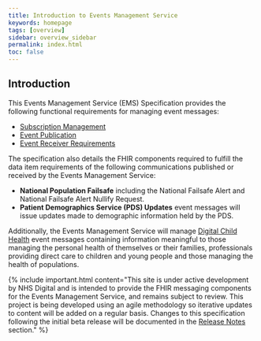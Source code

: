 ```yaml
---
title: Introduction to Events Management Service
keywords: homepage
tags: [overview]
sidebar: overview_sidebar
permalink: index.html
toc: false
---
```


## Introduction ##

This Events Management Service (EMS) Specification provides the following functional requirements for managing event messages:

- [Subscription Management](explore_subscriptions.html)
- [Event Publication](publication_requirements.html)
- [Event Receiver Requirements](receiver_requirements.html) 

The specification also details the FHIR components required to fulfill the data item requirements of the following communications published or received by the Events Management Service:

- **National Population Failsafe** including the National Failsafe Alert and National Failsafe Alert Nullify Request.
- **Patient Demographics Service (PDS) Updates** event messages will issue updates made to demographic information held by the PDS.

Additionally, the Events Management Service will manage [Digital Child Health](https://developer.nhs.uk/library/interoperability/digital-child-health) event messages containing information meaningful to those managing the personal health of themselves or their families, professionals providing direct care to children and young people and those managing the health of populations. 

{% include important.html content="This site is under active development by NHS Digital and is intended to provide the FHIR messaging components for the Events Management Service, and remains subject to review. This project is being developed using an agile methodology so iterative updates to content will be added on a regular basis. Changes to this specification following the initial beta release will be documented in the [Release Notes](overview_release_notes.html) section." %}
